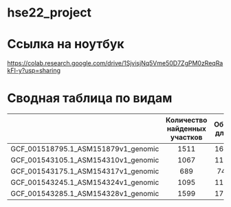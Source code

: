 # hse22_project

# Ссылка на ноутбук
https://colab.research.google.com/drive/1SjvisjNq5Vme50D7ZgPM0zReqRakFI-y?usp=sharing

# Сводная таблица по видам

|  | Количество найденных участков | Общая длина | Процент покрытия генами |
| :---: | :---: | :---: | :---: |
| GCF_001518795.1_ASM151879v1_genomic | 1511 | 16327 | 85.590 |
| GCF_001543105.1_ASM154310v1_genomic | 1067 | 11551 | 87.009 |
| GCF_001543175.1_ASM154317v1_genomic | 689 | 7431 | 86.675 |
| GCF_001543245.1_ASM154324v1_genomic | 1095 | 11691 | 87.547 |
| GCF_001543285.1_ASM154328v1_genomic | 1599 | 17273 | 83.898 |
